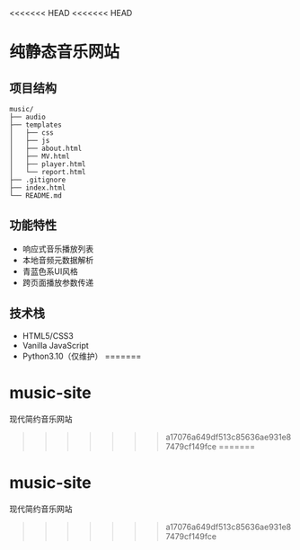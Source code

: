 <<<<<<< HEAD
<<<<<<< HEAD
# 纯静态音乐网站

## 项目结构
```
music/
├── audio
├── templates
│   ├── css
│   ├── js
│   ├── about.html
│   ├── MV.html
│   ├── player.html
│   └── report.html
├── .gitignore
├── index.html
└── README.md
```

## 功能特性
- 响应式音乐播放列表
- 本地音频元数据解析
- 青蓝色系UI风格
- 跨页面播放参数传递

## 技术栈
- HTML5/CSS3
- Vanilla JavaScript
- Python3.10（仅维护）
=======
# music-site
现代简约音乐网站
>>>>>>> a17076a649df513c85636ae931e87479cf149fce
=======
# music-site
现代简约音乐网站
>>>>>>> a17076a649df513c85636ae931e87479cf149fce
